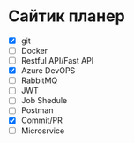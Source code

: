 # Сайтик планер
- [x] git
- [ ] Docker
- [ ] Restful API/Fast API
- [x] Azure DevOPS
- [ ] RabbitMQ
- [ ] JWT
- [ ] Job Shedule
- [ ] Postman
- [x] Commit/PR
- [ ] Microsrvice
